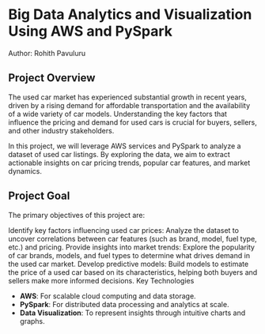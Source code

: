# Big Data Analytics and Visualization Using AWS and PySpark
Author: Rohith Pavuluru

## Project Overview
The used car market has experienced substantial growth in recent years, driven by a rising demand for affordable transportation and the availability of a wide variety of car models. Understanding the key factors that influence the pricing and demand for used cars is crucial for buyers, sellers, and other industry stakeholders.

In this project, we will leverage AWS services and PySpark to analyze a dataset of used car listings. By exploring the data, we aim to extract actionable insights on car pricing trends, popular car features, and market dynamics.

## Project Goal
The primary objectives of this project are:

Identify key factors influencing used car prices: Analyze the dataset to uncover correlations between car features (such as brand, model, fuel type, etc.) and pricing.
Provide insights into market trends: Explore the popularity of car brands, models, and fuel types to determine what drives demand in the used car market.
Develop predictive models: Build models to estimate the price of a used car based on its characteristics, helping both buyers and sellers make more informed decisions.
Key Technologies
* **AWS**: For scalable cloud computing and data storage.
* **PySpark**: For distributed data processing and analytics at scale.
* **Data Visualization**: To represent insights through intuitive charts and graphs.
